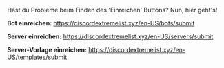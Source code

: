 Hast du Probleme beim Finden des 'Einreichen' Buttons? Nun, hier geht's!

**Bot einreichen:** <https://discordextremelist.xyz/en-US/bots/submit>

**Server einreichen:** <https://discordextremelist.xyz/en-US/servers/submit>

**Server-Vorlage einreichen:** <https://discordextremelist.xyz/en-US/templates/submit>
